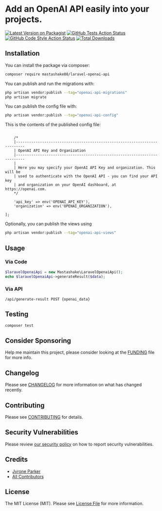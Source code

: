 # Add an OpenAI API easily into your projects.

[![Latest Version on Packagist](https://img.shields.io/packagist/v/mastashake08/laravel-openai-api.svg?style=flat-square)](https://packagist.org/packages/mastashake08/laravel-openai-api)
[![GitHub Tests Action Status](https://img.shields.io/github/actions/workflow/status/mastashake08/laravel-openai-api/run-tests.yml?branch=main&label=tests&style=flat-square)](https://github.com/mastashake08/laravel-openai-api/actions?query=workflow%3Arun-tests+branch%3Amain)
[![GitHub Code Style Action Status](https://img.shields.io/github/actions/workflow/status/mastashake08/laravel-openai-api/fix-php-code-style-issues.yml?branch=main&label=code%20style&style=flat-square)](https://github.com/mastashake08/laravel-openai-api/actions?query=workflow%3A"Fix+PHP+code+style+issues"+branch%3Amain)
[![Total Downloads](https://img.shields.io/packagist/dt/mastashake08/laravel-openai-api.svg?style=flat-square)](https://packagist.org/packages/mastashake08/laravel-openai-api)



## Installation

You can install the package via composer:

```bash
composer require mastashake08/laravel-openai-api
```

You can publish and run the migrations with:

```bash
php artisan vendor:publish --tag="openai-api-migrations"
php artisan migrate
```

You can publish the config file with:

```bash
php artisan vendor:publish --tag="openai-api-config"
```

This is the contents of the published config file:

```return [

    /*
    |--------------------------------------------------------------------------
    | OpenAI API Key and Organization
    |--------------------------------------------------------------------------
    |
    | Here you may specify your OpenAI API Key and organization. This will be
    | used to authenticate with the OpenAI API - you can find your API key
    | and organization on your OpenAI dashboard, at https://openai.com.
    */

    'api_key' => env('OPENAI_API_KEY'),
    'organization' => env('OPENAI_ORGANIZATION'),

];
```

Optionally, you can publish the views using

```bash
php artisan vendor:publish --tag="openai-api-views"
```

## Usage

### Via Code
```php
$laravelOpenaiApi = new Mastashake\LaravelOpenaiApi();
echo $laravelOpenaiApi->generateResult($data);
```
### Via API
```
/api/generate-result POST {openai_data}
```


## Testing

```bash
composer test
```

## Consider Sponsoring
Help me maintain this project, please consider looking at the [FUNDING](./github/FUNDING.yml) file for more info.

## Changelog

Please see [CHANGELOG](CHANGELOG.md) for more information on what has changed recently.

## Contributing

Please see [CONTRIBUTING](CONTRIBUTING.md) for details.

## Security Vulnerabilities

Please review [our security policy](../../security/policy) on how to report security vulnerabilities.

## Credits

- [Jyrone Parker](https://github.com/mastashake08)
- [All Contributors](../../contributors)

## License

The MIT License (MIT). Please see [License File](LICENSE.md) for more information.
